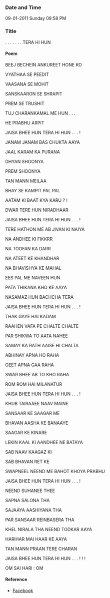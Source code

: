 ### Date and Time

09-01-2011 Sunday 09:58 PM

### Title

. . . . . . . TERA HI HUN

#### Poem

BEEJ BECHEIN  ANKUREET  HONE KO

VYATHAA  SE PEEDIT

VAASANA  SE MOHIT

SANSKAARON SE SHRAPIT

PREM SE TRUSHIT

TUJ CHARANKAMAL ME HUN . . .

HE PRABHU ARPIT

JAISA BHEE HUN TERA HI HUN . . . !

 

JANAM JANAM  BAS CHUKTA AAYA

JAAL  KARAM KA PURANA

DHYAN SHOONYA

PREM SHOONYA

TAN MANN MEILAA

BHAY SE KAMPIT PAL PAL

AATAM KI BAAT KYA KARU ? !

DWAR TERE HUN NIRADHAAR

JAISA BHEE HUN TERA HI HUN . . . !

 

TERE  HATHON ME AB JIVAN KI NAIYA

NA  ANDHEE KI FIKKRR

NA  TOOFAN KA DARR

NA  ATEET KE KHANDHAR

NA  BHAVISHYA KE MAHAL

EES PAL ME NAVEEN HUN

PATA THIKANA  KHO KE AAYA

NASAMAZ HUN BACHCHA TERA

JAISA BHEE HUN TERA HI HUN . . . !

 

THAK GAYE HAI KADAM

RAAHEN  VAFA PE CHALTE CHALTE

PAR SHIKWA TO AATA NAHEE

SAMAY KA RATH AAISE HI CHALTA

ABHINAY APNA HO RAHA

GEET APNA GAA RAHA

SWAR BHEE AB TO KHO RAHA

ROM ROM HAI  MILANATUR

JAISA BHEE HUN TERA HI HUN . . . !

 

KHUB TAIRAAEE  NAAV MAINE

SANSAAR KE SAAGAR ME

BHAVAN  AASHA KE BANAAYE

SAAGAR KE KINARE

LEKIN KAAL KI AANDHEE NE BATAYA

SAB NAAV KAAGAZ KI

SAB BHAVAN RET KE

SWAPNEEL NEEND ME BAHOT KHOYA PRABHU

JAISA BHEE HUN TERA HI HUN . . . !

 

NEEND SUHANEE THEE

SAPNA SALONA THA

SAJAAYA AASHIYANA THA

PAR SANSAAR REINBASERA THA

KHEL  NIRALA THA NEEND TODKAR AAYA

HARIHAR MAI HAAR KE AAYA

TAN MANN PRAAN TERE CHARAN

JAISA BHEE HUN TERA HI HUN . . . ! ! !

 

OM   SAI   HARI :   OM

#### Reference

* [Facebook](https://www.facebook.com/share/teYkWzavJA2BQ6mh/)
